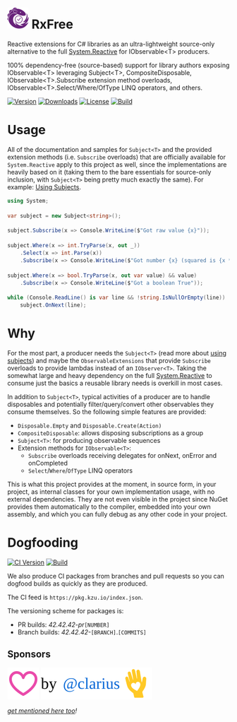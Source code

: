 ![Icon](https://raw.githubusercontent.com/devlooped/RxFree/main/assets/img/icon.png) RxFree
============

Reactive extensions for C# libraries as an ultra-lightweight source-only alternative to the full
[System.Reactive](https://www.nuget.org/packages/System.Reactive) for IObservable&lt;T&gt; producers.

100% dependency-free (source-based) support for library authors exposing IObservable&lt;T&gt; leveraging 
Subject&lt;T&gt;, CompositeDisposable, IObservable&lt;T&gt;.Subscribe extension method overloads,
IObservable&lt;T&gt;.Select/Where/OfType LINQ operators, and others.

[![Version](https://img.shields.io/nuget/vpre/RxFree.svg?color=royalblue)](https://www.nuget.org/packages/RxFree)
[![Downloads](https://img.shields.io/nuget/dt/RxFree.svg?color=darkmagenta)](https://www.nuget.org/packages/RxFree)
[![License](https://img.shields.io/github/license/devlooped/RxFree.svg?color=blue)](https://github.com/devlooped/RxFree/blob/main/license.txt)
[![Build](https://github.com/devlooped/RxFree/workflows/build/badge.svg?branch=main)](https://github.com/devlooped/RxFree/actions)

# Usage

All of the documentation and samples for `Subject<T>` and the provided extension methods 
(i.e. `Subscribe` overloads) that are officially available for `System.Reactive` apply to 
this project as well, since the implementations are heavily based on it (taking them to 
the bare essentials for source-only inclusion, with `Subject<T>` being pretty much exactly 
the same). 
For example: [Using Subjects](https://docs.microsoft.com/en-us/previous-versions/dotnet/reactive-extensions/hh242970(v=vs.103)).

```csharp
using System;

var subject = new Subject<string>();

subject.Subscribe(x => Console.WriteLine($"Got raw value {x}"));

subject.Where(x => int.TryParse(x, out _))
    .Select(x => int.Parse(x))
    .Subscribe(x => Console.WriteLine($"Got number {x} (squared is {x * x})"));

subject.Where(x => bool.TryParse(x, out var value) && value)
    .Subscribe(x => Console.WriteLine($"Got a boolean True"));

while (Console.ReadLine() is var line && !string.IsNullOrEmpty(line))
    subject.OnNext(line);
```

# Why

For the most part, a producer needs the `Subject<T>` (read more about 
[using subjects](https://docs.microsoft.com/en-us/previous-versions/dotnet/reactive-extensions/hh242970(v=vs.103))) 
and maybe the `ObservableExtensions` that provide `Subscribe` overloads to provide 
lambdas instead of an `IObserver<T>`. Taking the somewhat large and heavy dependency 
on the full [System.Reactive](https://www.nuget.org/packages/System.Reactive) to consume 
just the basics a reusable library needs is overkill in most cases.

In addition to `Subject<T>`, typical activities of a producer are to handle disposables 
and potentially filter/query/convert other observables they consume themselves. 
So the following simple features are provided: 

- `Disposable.Empty` and `Disposable.Create(Action)`
- `CompositeDisposable`: allows disposing subscriptions as a group
 - `Subject<T>`: for producing observable sequences
 - Extension methods for `IObservable<T>`:
   * `Subscribe` overloads receiving delegates for onNext, onError and onCompleted
   * `Select`/`Where`/`OfType` LINQ operators

This is what this project provides at the moment, in source form, in your project, as internal 
classes for your own implementation usage, with no external dependencies. They are not even 
visible in the project since NuGet provides them automatically to the compiler, embedded into 
your own assembly, and which you can fully debug as any other code in your project.


# Dogfooding

[![CI Version](https://img.shields.io/endpoint?url=https://shields.kzu.io/vpre/RxFree/main&label=nuget.ci&color=brightgreen)](https://pkg.kzu.io/index.json)
[![Build](https://github.com/devlooped/RxFree/workflows/build/badge.svg?branch=main)](https://github.com/devlooped/RxFree/actions)

We also produce CI packages from branches and pull requests so you can dogfood builds as quickly as they are produced. 

The CI feed is `https://pkg.kzu.io/index.json`. 

The versioning scheme for packages is:

- PR builds: *42.42.42-pr*`[NUMBER]`
- Branch builds: *42.42.42-*`[BRANCH]`.`[COMMITS]`



## Sponsors

[![sponsored](https://raw.githubusercontent.com/devlooped/oss/main/assets/images/sponsors.svg)](https://github.com/sponsors/devlooped) [![clarius](https://raw.githubusercontent.com/clarius/branding/main/logo/byclarius.svg)](https://github.com/clarius)[![clarius](https://raw.githubusercontent.com/clarius/branding/main/logo/logo.svg)](https://github.com/clarius)

*[get mentioned here too](https://github.com/sponsors/devlooped)!*
